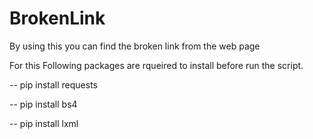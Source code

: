 # BrokenLink
By using this you can find the broken link from the web page

For this Following packages are rqueired to install before run the script.

-- pip install requests 

-- pip install bs4

-- pip install lxml

